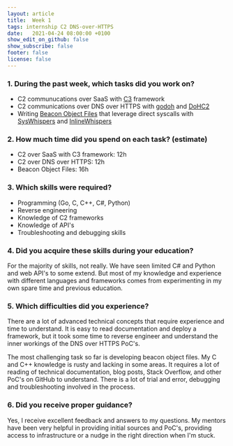 ```yaml
---
layout: article
title:  Week 1
tags: internship C2 DNS-over-HTTPS
date:   2021-04-24 08:00:00 +0100
show_edit_on_github: false
show_subscribe: false
footer: false
license: false
---
```


### 1. During the past week, which tasks did you work on?
* C2 communucations over SaaS with [C3](https://github.com/FSecureLABS/C3) framework
* C2 communications over DNS over HTTPS with [godoh](https://github.com/sensepost/godoh) and [DoHC2](https://github.com/SpiderLabs/DoHC2)
* Writing [Beacon Object Files](https://www.cobaltstrike.com/help-beacon-object-files) that leverage direct syscalls with [SysWhispers](https://github.com/jthuraisamy/SysWhispers) and [InlineWhispers](https://github.com/outflanknl/InlineWhispers)

### 2. How much time did you spend on each task? (estimate)
* C2 over SaaS with C3 framework: 12h
* C2 over DNS over HTTPS: 12h
* Beacon Object Files: 16h

### 3. Which skills were required?
* Programming (Go, C, C++, C#, Python)
* Reverse engineering
* Knowledge of C2 frameworks
* Knowledge of API's
* Troubleshooting and debugging skills

### 4. Did you acquire these skills during your education?
For the majority of skills, not really. We have seen limited C# and Python and web API's to some extend. But most of my knowledge and experience with different languages and frameworks comes from experimenting in my own spare time and previous education.

### 5. Which difficulties did you experience?
There are a lot of advanced technical concepts that require experience and time to understand. It is easy to read documentation and deploy a framework, but it took some time to reverse engineer and understand the inner workings of the DNS over HTTPS PoC's.

The most challenging task so far is developing beacon object files. My C and C++ knowledge is rusty and lacking in some areas. It requires a lot of reading of technical documentation, blog posts, Stack Overflow, and other PoC's on GitHub to understand. There is a lot of trial and error, debugging and troubleshooting involved in the process.

### 6. Did you receive proper guidance?
Yes, I receive excellent feedback and answers to my questions. My mentors have been very helpful in providing initial sources and PoC's, providing access to infrastructure or a nudge in the right direction when I'm stuck.